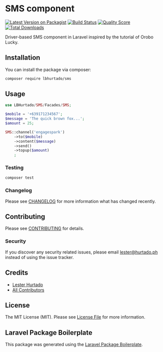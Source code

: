 # SMS component

[![Latest Version on Packagist](https://img.shields.io/packagist/v/lbhurtado/sms.svg?style=flat-square)](https://packagist.org/packages/lbhurtado/sms)
[![Build Status](https://img.shields.io/travis/lbhurtado/sms/master.svg?style=flat-square)](https://travis-ci.org/lbhurtado/sms)
[![Quality Score](https://img.shields.io/scrutinizer/g/lbhurtado/sms.svg?style=flat-square)](https://scrutinizer-ci.com/g/lbhurtado/sms)
[![Total Downloads](https://img.shields.io/packagist/dt/lbhurtado/sms.svg?style=flat-square)](https://packagist.org/packages/lbhurtado/sms)

Driver-based SMS component in Laravel inspired by the tutorial of Orobo Lucky.

## Installation

You can install the package via composer:

```bash
composer require lbhurtado/sms
```

## Usage

``` php
use LBHurtado/SMS/Facades/SMS;

$mobile = '+639171234567';
$message = 'The quick brown fox...';
$amount = 25;

SMS::channel('engagespark')
    ->to($mobile)
    ->content($message)
    ->send()
    ->topup($amount)
    ;
```

### Testing

``` bash
composer test
```

### Changelog

Please see [CHANGELOG](CHANGELOG.md) for more information what has changed recently.

## Contributing

Please see [CONTRIBUTING](CONTRIBUTING.md) for details.

### Security

If you discover any security related issues, please email lester@hurtado.ph instead of using the issue tracker.

## Credits

- [Lester Hurtado](https://github.com/lbhurtado)
- [All Contributors](../../contributors)

## License

The MIT License (MIT). Please see [License File](LICENSE.md) for more information.

## Laravel Package Boilerplate

This package was generated using the [Laravel Package Boilerplate](https://laravelpackageboilerplate.com).
